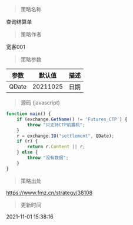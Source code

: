 
> 策略名称

查询结算单

> 策略作者

宽客001



> 策略参数



|参数|默认值|描述|
|----|----|----|
|QDate|20211025|日期|


> 源码 (javascript)

``` javascript
function main() {
    if (exchange.GetName() != 'Futures_CTP') {
        throw "只支持CTP前置机";
    }
    r = exchange.IO("settlement", QDate);
    if (r) {
        return r.Content || r;
    } else {
        throw "没有数据";
    }
}
```

> 策略出处

https://www.fmz.cn/strategy/38108

> 更新时间

2021-11-01 15:38:16

